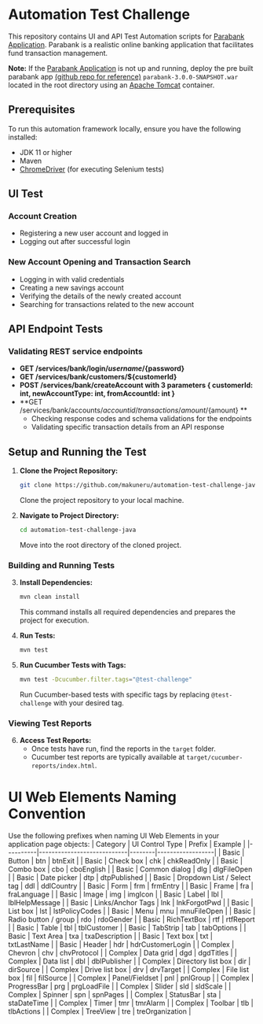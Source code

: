 # Automation Test Challenge

This repository contains UI and API Test Automation scripts for [Parabank Application](https://parabank.parasoft.com). Parabank is a realistic online banking application that facilitates fund transaction management.

**Note:** If the [Parabank Application](https://parabank.parasoft.com) is not up and running, deploy the pre built parabank app [(github repo for reference)](https://github.com/parasoft/parabank) `parabank-3.0.0-SNAPSHOT.war` located in the root directory using an [Apache Tomcat](https://tomcat.apache.org/download-90.cgi) container.

## Prerequisites

To run this automation framework locally, ensure you have the following installed:

- JDK 11 or higher
- Maven
- [ChromeDriver](https://sites.google.com/a/chromium.org/chromedriver/) (for executing Selenium tests)

## UI Test

### Account Creation

- Registering a new user account and logged in
- Logging out after successful login

### New Account Opening and Transaction Search

- Logging in with valid credentials
- Creating a new savings account
- Verifying the details of the newly created account
- Searching for transactions related to the new account

## API Endpoint Tests

### Validating REST service endpoints

- **GET /services/bank/login/${username}/${password}**
- **GET /services/bank/customers/${customerId}**
- **POST /services/bank/createAccount with 3 parameters { customerId: int, newAccountType: int, fromAccountId: int }**
- **GET /services/bank/accounts/${accountid}/transactions/amount/${amount} **
  - Checking response codes and schema validations for the endpoints
  - Validating specific transaction details from an API response

## Setup and Running the Test

1. **Clone the Project Repository:**

   ```bash
   git clone https://github.com/makuneru/automation-test-challenge-java.git
   ```

   Clone the project repository to your local machine.

2. **Navigate to Project Directory:**
   ```bash
   cd automation-test-challenge-java
   ```
   Move into the root directory of the cloned project.

### Building and Running Tests

3. **Install Dependencies:**

   ```bash
   mvn clean install
   ```

   This command installs all required dependencies and prepares the project for execution.

4. **Run Tests:**

   ```bash
   mvn test
   ```

5. **Run Cucumber Tests with Tags:**
   ```bash
   mvn test -Dcucumber.filter.tags="@test-challenge"
   ```
   Run Cucumber-based tests with specific tags by replacing `@test-challenge` with your desired tag.

### Viewing Test Reports

6. **Access Test Reports:**
   - Once tests have run, find the reports in the `target` folder.
   - Cucumber test reports are typically available at `target/cucumber-reports/index.html`.

# UI Web Elements Naming Convention

Use the following prefixes when naming UI Web Elements in your application page objects:
| Category | UI Control Type | Prefix | Example |
|----------|----------------------------|--------|------------------|
| Basic | Button | btn | btnExit |
| Basic | Check box | chk | chkReadOnly |
| Basic | Combo box | cbo | cboEnglish |
| Basic | Common dialog | dlg | dlgFileOpen |
| Basic | Date picker | dtp | dtpPublished |
| Basic | Dropdown List / Select tag | ddl | ddlCountry |
| Basic | Form | frm | frmEntry |
| Basic | Frame | fra | fraLanguage |
| Basic | Image | img | imgIcon |
| Basic | Label | lbl | lblHelpMessage |
| Basic | Links/Anchor Tags | lnk | lnkForgotPwd |
| Basic | List box | lst | lstPolicyCodes |
| Basic | Menu | mnu | mnuFileOpen |
| Basic | Radio button / group | rdo | rdoGender |
| Basic | RichTextBox | rtf | rtfReport |
| Basic | Table | tbl | tblCustomer |
| Basic | TabStrip | tab | tabOptions |
| Basic | Text Area | txa | txaDescription |
| Basic | Text box | txt | txtLastName |
| Basic | Header | hdr | hdrCustomerLogin |
| Complex | Chevron | chv | chvProtocol |
| Complex | Data grid | dgd | dgdTitles |
| Complex | Data list | dbl | dblPublisher |
| Complex | Directory list box | dir | dirSource |
| Complex | Drive list box | drv | drvTarget |
| Complex | File list box | fil | filSource |
| Complex | Panel/Fieldset | pnl | pnlGroup |
| Complex | ProgressBar | prg | prgLoadFile |
| Complex | Slider | sld | sldScale |
| Complex | Spinner | spn | spnPages |
| Complex | StatusBar | sta | staDateTime |
| Complex | Timer | tmr | tmrAlarm |
| Complex | Toolbar | tlb | tlbActions |
| Complex | TreeView | tre | treOrganization |
